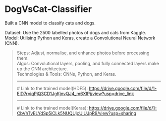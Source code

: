 # DogVsCat-Classifier
Built a CNN model to classify cats and dogs.

Dataset: Use the 2500 labelled photos of dogs and cats from Kaggle.
Model: Utilising Python and Keras, create a Convolutional Neural Network (CNN).

> Steps: Adjust, normalise, and enhance photos before processing them.
> <br>Algos: Convolutional layers, pooling, and fully connected layers make up the CNN architecture.
> <br>Technologies & Tools: CNNs, Python, and Keras.
<br><hr># Link to the trained model(HDF5): https://drive.google.com/file/d/1-ElD7rviqPjQ3CD1JgKjnvQJ4_m6XlPj/view?usp=drive_link
<br><hr># Link to the trained model(Keras): https://drive.google.com/file/d/1-CbVhTvELYdSp5iCLk5NUQUjcUlUJpR9/view?usp=sharing
